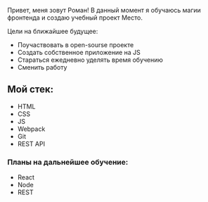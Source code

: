 Привет, меня зовут Роман!
В данный момент я обучаюсь магии фронтенда и создаю учебный проект Место.

Цели на ближайшее будущее:
- Поучаствовать в open-sourse проекте
- Создать собственное приложение на JS
- Стараться ежедневно уделять время обучению
- Сменить работу

## Мой стек:
- HTML
- CSS
- JS
- Webpack
- Git
- REST API

### Планы на дальнейшее обучение:
- React
- Node
- REST
